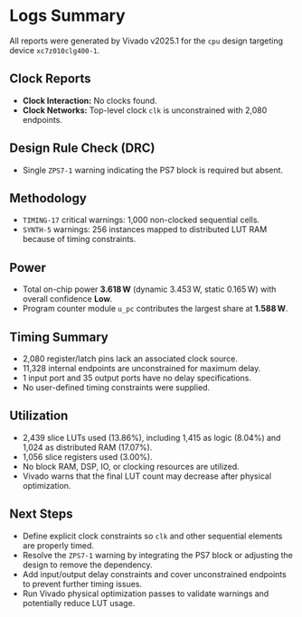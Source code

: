 # Logs Summary

All reports were generated by Vivado v2025.1 for the `cpu` design targeting device `xc7z010clg400-1`.

## Clock Reports
- **Clock Interaction:** No clocks found.
- **Clock Networks:** Top-level clock `clk` is unconstrained with 2,080 endpoints.

## Design Rule Check (DRC)
- Single `ZPS7-1` warning indicating the PS7 block is required but absent.

## Methodology
- `TIMING-17` critical warnings: 1,000 non-clocked sequential cells.
- `SYNTH-5` warnings: 256 instances mapped to distributed LUT RAM because of timing constraints.

## Power
- Total on-chip power **3.618 W** (dynamic 3.453 W, static 0.165 W) with overall confidence **Low**.
- Program counter module `u_pc` contributes the largest share at **1.588 W**.

## Timing Summary
- 2,080 register/latch pins lack an associated clock source.
- 11,328 internal endpoints are unconstrained for maximum delay.
- 1 input port and 35 output ports have no delay specifications.
- No user-defined timing constraints were supplied.

## Utilization
- 2,439 slice LUTs used (13.86%), including 1,415 as logic (8.04%) and 1,024 as distributed RAM (17.07%).
- 1,056 slice registers used (3.00%).
- No block RAM, DSP, IO, or clocking resources are utilized.
- Vivado warns that the final LUT count may decrease after physical optimization.

## Next Steps
- Define explicit clock constraints so `clk` and other sequential elements are properly timed.
- Resolve the `ZPS7-1` warning by integrating the PS7 block or adjusting the design to remove the dependency.
- Add input/output delay constraints and cover unconstrained endpoints to prevent further timing issues.
- Run Vivado physical optimization passes to validate warnings and potentially reduce LUT usage.
